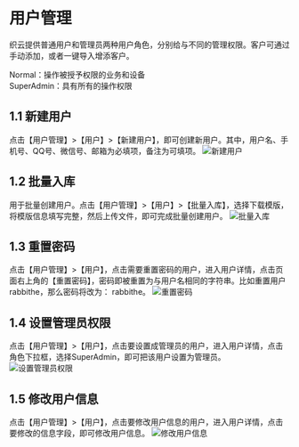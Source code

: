 # 用户管理 #
织云提供普通用户和管理员两种用户角色，分别给与不同的管理权限。客户可通过手动添加，或者一键导入增添客户。

Normal：操作被授予权限的业务和设备  
SuperAdmin：具有所有的操作权限
## 1.1 新建用户 ##
点击【用户管理】>【用户】>【新建用户】，即可创建新用户。其中，用户名、手机号、QQ号、微信号、邮箱为必填项，备注为可填项。
![新建用户](http://i.imgur.com/BXhUzkd.png)
## 1.2 批量入库 ##
用于批量创建用户。点击【用户管理】>【用户】>【批量入库】，选择下载模版，将模版信息填写完整，然后上传文件，即可完成批量创建用户。
![批量入库](http://i.imgur.com/VmtB3GF.png)
## 1.3 重置密码 ##
点击【用户管理】>【用户】，点击需要重置密码的用户，进入用户详情，点击页面右上角的【重置密码】，密码即被重置为与用户名相同的字符串。比如重置用户 rabbithe，那么密码将改为： rabbithe。
![重置密码](http://i.imgur.com/27FHrs6.png)
## 1.4 设置管理员权限 ##
点击【用户管理】>【用户】，点击要设置成管理员的用户，进入用户详情，点击角色下拉框，选择SuperAdmin，即可把该用户设置为管理员。
![设置管理员权限](http://i.imgur.com/dinAjdF.png)
## 1.5 修改用户信息 ##
点击【用户管理】>【用户】，点击要修改用户信息的用户，进入用户详情，点击要修改的信息字段，即可修改用户信息。
![修改用户信息](http://i.imgur.com/JuV8piR.png)
